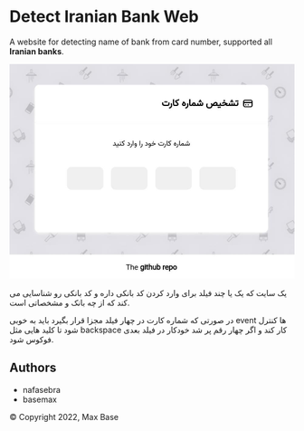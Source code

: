 # Detect Iranian Bank Web

A website for detecting name of bank from card number, supported all **Iranian banks**.

[![Detect Iranian Bank Web](demo.jpg)](https://basemax.github.io/DetectIranianBankWeb/)

یک سایت که یک یا چند فیلد برای وارد کردن کد بانکی داره و کد بانکی رو شناسایی می کند که از چه بانک و مشخصاتی است.

در صورتی که شماره کارت در چهار فیلد مجزا قرار بگیرد باید به خوبی event ها کنترل شود تا کلید هایی مثل backspace کار کند و اگر چهار رقم پر شد خودکار در فیلد بعدی فوکوس شود.
## Authors

- nafasebra
- basemax

© Copyright 2022, Max Base

